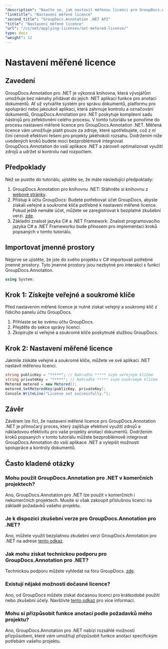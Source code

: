 ```yaml
---
"description": "Naučte se, jak nastavit měřenou licenci pro GroupDocs.Annotation .NET pro využití zdrojů a možnosti anotací dokumentů ve vašich aplikacích .NET."
"linktitle": "Nastavení měřené licence"
"second_title": "GroupDocs.Annotation .NET API"
"title": "Nastavení měřené licence"
"url": "/cs/net/applying-licenses/set-metered-license/"
type: docs
"weight": 12
---
```


# Nastavení měřené licence

## Zavedení
GroupDocs.Annotation pro .NET je výkonná knihovna, která vývojářům umožňuje bez námahy přidávat do jejich .NET aplikací funkce pro anotaci dokumentů. Ať už vytváříte systém pro správu dokumentů, platformu pro spolupráci nebo jakoukoli aplikaci, která zahrnuje kontrolu a označování dokumentů, GroupDocs.Annotation pro .NET poskytuje komplexní sadu nástrojů pro zefektivnění celého procesu.
V tomto tutoriálu se ponoříme do procesu nastavení měřené licence pro GroupDocs.Annotation .NET. Měřená licence vám umožňuje platit pouze za zdroje, které spotřebujete, což z ní činí cenově efektivní řešení pro projekty jakéhokoli rozsahu. Dodržením níže uvedených kroků budete moci bezproblémově integrovat GroupDocs.Annotation do vaší aplikace .NET a zároveň optimalizovat využití zdrojů a udržet si kontrolu nad rozpočtem.
## Předpoklady
Než se pustíte do tutoriálu, ujistěte se, že máte následující předpoklady:
1. GroupDocs.Annotation pro knihovnu .NET: Stáhněte si knihovnu z [webové stránky](https://releases.groupdocs.com/annotation/net/).
2. Přístup k účtu GroupDocs: Budete potřebovat účet GroupDocs, abyste získali veřejné a soukromé klíče potřebné k nastavení měřené licence. Pokud ještě nemáte účet, můžete se zaregistrovat k bezplatné zkušební verzi. [zde](https://releases.groupdocs.com/).
3. Základní znalost jazyka C# a .NET Framework: Znalost programovacího jazyka C# a .NET Frameworku bude přínosem pro implementaci kroků popsaných v tomto tutoriálu.

## Importovat jmenné prostory
Nejprve se ujistěte, že jste do svého projektu v C# importovali potřebné jmenné prostory. Tyto jmenné prostory jsou nezbytné pro interakci s funkcí GroupDocs.Annotation.
```csharp
using System;
```
## Krok 1: Získejte veřejné a soukromé klíče
Před nastavením měřené licence je nutné získat veřejný a soukromý klíč z řídicího panelu účtu GroupDocs.
1. Přihlaste se ke svému účtu GroupDocs.
2. Přejděte do sekce správy licencí.
3. Zkopírujte si veřejné a soukromé klíče poskytnuté službou GroupDocs.
## Krok 2: Nastavení měřené licence
Jakmile získáte veřejné a soukromé klíče, můžete ve své aplikaci .NET nastavit měřenou licenci.
```csharp
string publicKey = "*****"; // Nahraďte ***** svým veřejným klíčem
string privateKey = "*****"; // Nahraďte ***** svým soukromým klíčem
Metered metered = new Metered();
metered.SetMeteredKey(publicKey, privateKey);
Console.WriteLine("License set successfully.");
```

## Závěr
Závěrem lze říci, že nastavení měřené licence pro GroupDocs.Annotation .NET je přímočarý proces, který zajišťuje efektivní využití zdrojů a nákladovou efektivitu pro vaše projekty anotací dokumentů. Dodržením kroků popsaných v tomto tutoriálu můžete bezproblémově integrovat GroupDocs.Annotation do vaší aplikace .NET a vylepšit možnosti spolupráce a kontroly dokumentů.
## Často kladené otázky
### Mohu použít GroupDocs.Annotation pro .NET v komerčních projektech?
Ano, GroupDocs.Annotation pro .NET lze použít v komerčních i nekomerčních projektech. Musíte si však zakoupit příslušnou licenci na základě požadavků vašeho projektu.
### Je k dispozici zkušební verze pro GroupDocs.Annotation pro .NET?
Ano, můžete využít bezplatnou zkušební verzi GroupDocs.Annotation pro .NET na adrese [tento odkaz](https://releases.groupdocs.com/).
### Jak mohu získat technickou podporu pro GroupDocs.Annotation pro .NET?
Technickou podporu můžete vyhledat na fóru GroupDocs. [zde](https://forum.groupdocs.com/c/annotation/10).
### Existují nějaké možnosti dočasné licence?
Ano, od GroupDocs můžete získat dočasnou licenci pro krátkodobé použití nebo zkušební účely. Navštivte [tento odkaz](https://purchase.groupdocs.com/temporary-license/) pro více informací.
### Mohu si přizpůsobit funkce anotací podle požadavků mého projektu?
Ano, GroupDocs.Annotation pro .NET nabízí rozsáhlé možnosti přizpůsobení, které vám umožňují přizpůsobit funkce anotací specifickým potřebám vašeho projektu.